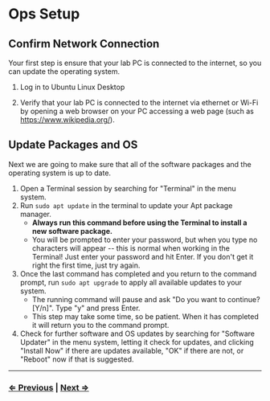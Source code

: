 # Ops Setup

## Confirm Network Connection

Your first step is ensure that your lab PC is connected to the internet, so you can update the operating system.

1. Log in to Ubuntu Linux Desktop

1. Verify that your lab PC is connected to the internet via ethernet or Wi-Fi by opening a web browser on your PC accessing a web page (such as https://www.wikipedia.org/).

## Update Packages and OS 

Next we are going to make sure that all of the software packages and the operating system is up to date.

1.  Open a Terminal session by searching for "Terminal" in the menu system. 
1. Run `sudo apt update` in the terminal to update your Apt package manager.
   - **Always run this command before using the Terminal to install a new software package.**
   - You will be prompted to enter your password, but when you type no characters will appear -- this is normal when working in the Terminal! Just enter your password and hit Enter. If you don't get it right the first time, just try again.
1. Once the last command has completed and you return to the command prompt, run `sudo apt upgrade` to apply all available updates to your system.
   - The running command will pause and ask "Do you want to continue? [Y/n]". Type "y" and press Enter.
   - This step may take some time, so be patient. When it has completed it will return you to the command prompt.
1. Check for further software and OS updates by searching for "Software Updater" in the menu system, letting it check for updates, and clicking "Install Now" if there are updates available, "OK" if there are not, or "Reboot" now if that is suggested.


---

### [⇐ Previous](../README.md) | [Next ⇒](./2-update.md)
